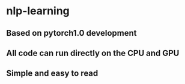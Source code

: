 # nlp-learning

## Based on pytorch1.0 development

## All code can run directly on the CPU and GPU

## Simple and easy to read
